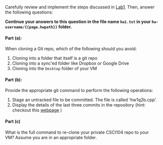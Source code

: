 Carefully review and implement the steps discussed in [Lab1]({{site.url}}/labs/lab1/). Then, answer the following questions:

**Continue your answers to this question in the file name `hw1.txt` in your `hw-username/{{page.hwpath}}` folder.**

#### Part (a): 
When cloning a Git repo, which of the following should you avoid:

1. Cloning into a folder that itself is a git repo
1. Cloning into a sync'ed folder like Dropbox or Google Drive
1. Cloning into the `Desktop` folder of your VM

#### Part (b): 
Provide the appropriate git command to perform the following operations:

1. Stage an untracked file to be committed. The file is called 'hw1q2b.cpp'.
1. Display the details of the last three commits in the repository (hint: checkout this [webpage](https://git-scm.com/book/en/v2/Git-Basics-Viewing-the-Commit-History) )

#### Part (c) 
What is the full command to re-clone your private CSCI104 repo to your VM?  Assume you are in an appropriate folder.



